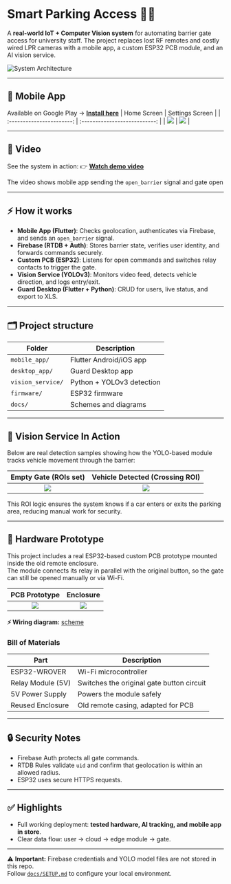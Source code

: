 # Smart Parking Access 🚗🔐

A **real-world IoT + Computer Vision system** for automating barrier gate access for university staff. The project replaces lost RF remotes and costly wired LPR cameras with a mobile app, a custom ESP32 PCB module, and an AI vision service.

![System Architecture](docs/diagram.png)

---

## 📱 Mobile App

Available on Google Play → [**Install here**](https://play.google.com/store/apps/details?id=com.web.kbtu&pcampaignid=web_share)
|       Home Screen         |        Settings Screen        |
| :-----------------------: | :---------------------------: |
| ![](docs/mobile_home.png) | ![](docs/mobile_settings.png) |

---

## 🎥 Video

See the system in action:
👉 [**Watch demo video**](https://youtube.com/shorts/GWC538LzXvY?si=RjAnugeAoCX3KMdn)

The video shows mobile app sending the `open_barrier` signal and gate open

---

## ⚡ How it works

* **Mobile App (Flutter)**: Checks geolocation, authenticates via Firebase, and sends an `open_barrier` signal.
* **Firebase (RTDB + Auth)**: Stores barrier state, verifies user identity, and forwards commands securely.
* **Custom PCB (ESP32)**: Listens for open commands and switches relay contacts to trigger the gate.
* **Vision Service (YOLOv3)**: Monitors video feed, detects vehicle direction, and logs entry/exit.
* **Guard Desktop (Flutter + Python)**: CRUD for users, live status, and export to XLS.

---

## 🗂️ Project structure

| Folder            | Description                             |
|-------------------|-----------------------------------------|
| `mobile_app/`     | Flutter Android/iOS app                 |
| `desktop_app/`    | Guard Desktop app                       |
| `vision_service/` | Python + YOLOv3 detection               |
| `firmware/`       | ESP32 firmware                          |
| `docs/`           | Schemes and diagrams                    |

---

## 🎥 Vision Service In Action

Below are real detection samples showing how the YOLO-based module tracks vehicle movement through the barrier:

|           Empty Gate (ROIs set)           |      Vehicle Detected (Crossing ROI)      |
| :---------------------------------------: | :---------------------------------------: |
| ![](vision_service/processed_image_1.jpg) | ![](vision_service/processed_image_2.jpg) |

This ROI logic ensures the system knows if a car enters or exits the parking area, reducing manual work for security.

---

## 🔌 Hardware Prototype

This project includes a real ESP32-based custom PCB prototype mounted inside the old remote enclosure.  
The module connects its relay in parallel with the original button, so the gate can still be opened manually or via Wi-Fi.

|             PCB Prototype                 |               Enclosure                   |
| :---------------------------------------: | :---------------------------------------: |
| ![](docs/hardware/pcb_prototype.jpg)      | ![](docs/hardware/pcb_in_box.jpg)         |


**⚡ Wiring diagram:** [scheme](docs/hardware/scheme.pdf)


### Bill of Materials

| Part              | Description                               |
|-------------------|-------------------------------------------|
| ESP32-WROVER      | Wi-Fi microcontroller                     |
| Relay Module (5V) | Switches the original gate button circuit |
| 5V Power Supply   | Powers the module safely                  |
| Reused Enclosure  | Old remote casing, adapted for PCB        |

---

## 🔒 Security Notes

* Firebase Auth protects all gate commands.
* RTDB Rules validate `uid` and confirm that geolocation is within an allowed radius.
* ESP32 uses secure HTTPS requests.

---

## ✅ Highlights

* Full working deployment: **tested hardware, AI tracking, and mobile app in store**.
* Clear data flow: user → cloud → edge module → gate.

---

⚠️ **Important:** Firebase credentials and YOLO model files are not stored in this repo.  
Follow [`docs/SETUP.md`](docs/SETUP.md) to configure your local environment.


